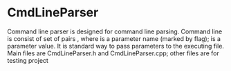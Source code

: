 # CmdLineParser
Command line parser is designed for command line parsing. Command line is consist of set of pairs <name> <value>, where <name> is a  parameter name (marked by flag); <value> is a parameter value. It is standard way to pass parameters to the executing file. 
Main files are CmdLineParser.h and CmdLineParser.cpp; other files are for testing project
